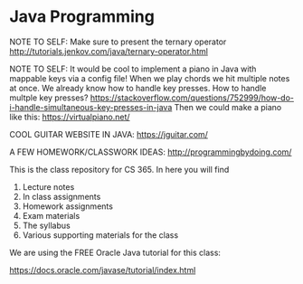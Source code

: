 # Java Programming


NOTE TO SELF: Make sure to present the ternary operator http://tutorials.jenkov.com/java/ternary-operator.html

NOTE TO SELF: It would be cool to implement a piano in Java with mappable keys via a config file! When we play chords we hit multiple notes at once. We already know how to handle key presses. How to handle multple key presses? https://stackoverflow.com/questions/752999/how-do-i-handle-simultaneous-key-presses-in-java Then we could make a piano like this: https://virtualpiano.net/

COOL GUITAR WEBSITE IN JAVA: https://jguitar.com/

A FEW HOMEWORK/CLASSWORK IDEAS: http://programmingbydoing.com/

This is the class repository for CS 365. In here you will find

1. Lecture notes
2. In class assignments
3. Homework assignments
4. Exam materials
5. The syllabus
6. Various supporting materials for the class

We are using the FREE Oracle Java tutorial for this class:

https://docs.oracle.com/javase/tutorial/index.html

